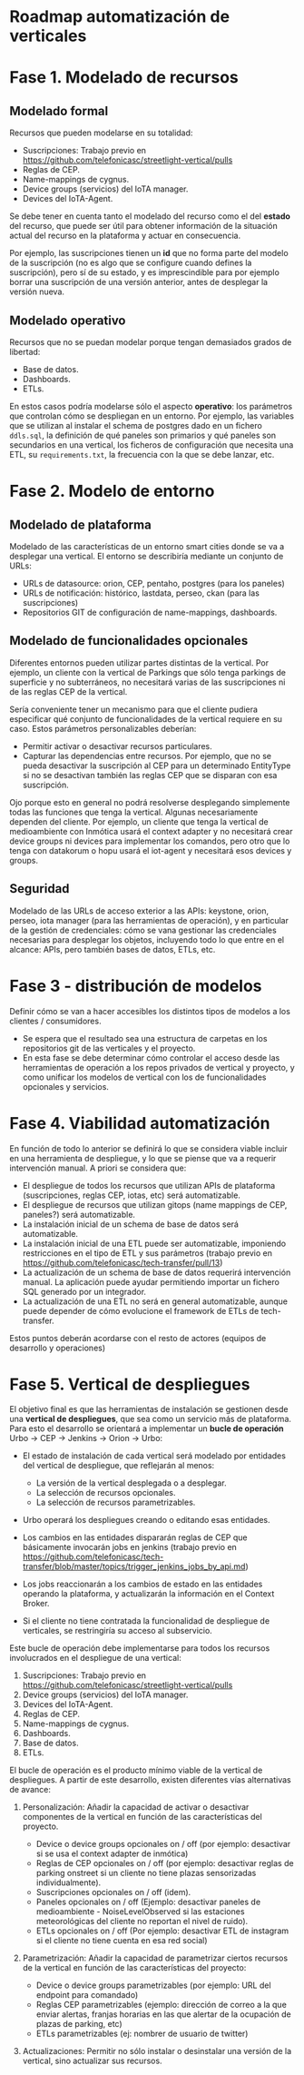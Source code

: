 # Roadmap automatización de verticales

# Fase 1. Modelado de recursos

## Modelado formal

Recursos que pueden modelarse en su totalidad:

- Suscripciones: Trabajo previo en https://github.com/telefonicasc/streetlight-vertical/pulls
- Reglas de CEP.
- Name-mappings de cygnus.
- Device groups (servicios) del IoTA manager.
- Devices del IoTA-Agent.

Se debe tener en cuenta tanto el modelado del recurso como el del **estado** del recurso, que puede ser útil para obtener información de la situación actual del recurso en la plataforma y actuar en consecuencia.

Por ejemplo, las suscripciones tienen un **id** que no forma parte del modelo de la suscripción (no es algo que se configure cuando defines la suscripción), pero sí de su estado, y es imprescindible para por ejemplo borrar una suscripción de una versión anterior, antes de desplegar la versión nueva.

## Modelado operativo

Recursos que no se puedan modelar porque tengan demasiados grados de libertad:

- Base de datos.
- Dashboards.
- ETLs.

En estos casos podría modelarse sólo el aspecto **operativo**: los parámetros que controlan cómo se despliegan en un entorno. Por ejemplo, las variables que se utilizan al instalar el schema de postgres dado en un fichero `ddls.sql`, la definición de qué paneles son primarios y qué paneles son secundarios en una vertical, los ficheros de configuración que necesita una ETL, su `requirements.txt`, la frecuencia con la que se debe lanzar, etc.

# Fase 2. Modelo de entorno

## Modelado de plataforma

Modelado de las características de un entorno smart cities donde se va a desplegar una vertical. El entorno se describiría mediante un conjunto de URLs:

- URLs de datasource: orion, CEP, pentaho, postgres (para los paneles)
- URLs de notificación: histórico, lastdata, perseo, ckan (para las suscripciones)
- Repositorios GIT de configuración de name-mappings, dashboards.

## Modelado de funcionalidades opcionales

Diferentes entornos pueden utilizar partes distintas de la vertical. Por ejemplo, un cliente con la vertical de Parkings que sólo tenga parkings de superficie y no subterráneos, no necesitará varias de las suscripciones ni de las reglas CEP de la vertical.

Sería conveniente tener un mecanismo para que el cliente pudiera especificar qué conjunto de funcionalidades de la vertical requiere en su caso. Estos parámetros personalizables deberían:

- Permitir activar o desactivar recursos particulares.
- Capturar las dependencias entre recursos. Por ejemplo, que no se pueda desactivar la suscripción al CEP para un determinado EntityType si no se desactivan también las reglas CEP que se disparan con esa suscripción.

Ojo porque esto en general no podrá resolverse desplegando simplemente todas las funciones que tenga la vertical. Algunas necesariamente dependen del cliente. Por ejemplo, un cliente que tenga la vertical de medioambiente con Inmótica usará el context adapter y no necesitará crear device groups ni devices para implementar los comandos, pero otro que lo tenga con datakorum o hopu usará el iot-agent y necesitará esos devices y groups.

## Seguridad

Modelado de las URLs de acceso exterior a las APIs: keystone, orion, perseo, iota manager (para las herramientas de operación), y en particular de la gestión de credenciales: cómo se vana  gestionar las credenciales necesarias para desplegar los objetos, incluyendo todo lo que entre en el alcance: APIs, pero también bases de datos, ETLs, etc.

# Fase 3 - distribución de modelos

Definir cómo se van a hacer accesibles los distintos tipos de modelos a los clientes / consumidores.

- Se espera que el resultado sea una estructura de carpetas en los repositorios git de las verticales y el proyecto.
- En esta fase se debe determinar cómo controlar el acceso desde las herramientas de operación a los repos privados de vertical y proyecto, y como unificar los modelos de vertical con los de funcionalidades opcionales y servicios.

# Fase 4. Viabilidad automatización

En función de todo lo anterior se definirá lo que se considera viable incluir en una herramienta de despliegue, y lo que se piense que va a requerir intervención manual. A priori se considera que:

- El despliegue de todos los recursos que utilizan APIs de plataforma (suscripciones, reglas CEP, iotas, etc) será automatizable.
- El despliegue de recursos que utilizan gitops (name mappings de CEP, paneles?) será automatizable.
- La instalación inicial de un schema de base de datos será automatizable.
- La instalación inicial de una ETL puede ser automatizable, imponiendo restricciones en el tipo de ETL y sus parámetros (trabajo previo en  https://github.com/telefonicasc/tech-transfer/pull/13)
- La actualización de un schema de base de datos requerirá intervención manual. La aplicación puede ayudar permitiendo importar un fichero SQL generado por un integrador.
- La actualización de una ETL no será en general automatizable, aunque puede depender de cómo evolucione el framework de ETLs de tech-transfer.

Estos puntos deberán acordarse con el resto de actores (equipos de desarrollo y operaciones)

# Fase 5. Vertical de despliegues

El objetivo final es que las herramientas de instalación se gestionen desde una **vertical de despliegues**, que sea como un servicio más de plataforma. Para esto el desarrollo se orientará a implementar un **bucle de operación** Urbo -> CEP -> Jenkins -> Orion -> Urbo:

- El estado de instalación de cada vertical será modelado por entidades del vertical de despliegue, que reflejarán al menos:

  - La versión de la vertical desplegada o a desplegar.
  - La selección de recursos opcionales.
  - La selección de recursos parametrizables.

- Urbo operará los despliegues creando o editando esas entidades.
- Los cambios en las entidades dispararán reglas de CEP que básicamente invocarán jobs en jenkins (trabajo previo en https://github.com/telefonicasc/tech-transfer/blob/master/topics/trigger_jenkins_jobs_by_api.md)
- Los jobs reaccionarán a los cambios de estado en las entidades operando la plataforma, y actualizarán la información en el Context Broker.
- Si el cliente no tiene contratada la funcionalidad de despliegue de verticales, se restringiría su acceso al subservicio.

Este bucle de operación debe implementarse para todos los recursos involucrados en el despliegue de una vertical:

1. Suscripciones: Trabajo previo en https://github.com/telefonicasc/streetlight-vertical/pulls
2. Device groups (servicios) del IoTA manager.
3. Devices del IoTA-Agent.
4. Reglas de CEP.
5. Name-mappings de cygnus.
6. Dashboards.
7. Base de datos.
8. ETLs.

El bucle de operación es el producto mínimo viable de la vertical de despliegues. A partir de este desarrollo, existen diferentes vías alternativas de avance:

1. Personalización: Añadir la capacidad de activar o desactivar componentes de la vertical en función de las características del proyecto.

    - Device o device groups opcionales on / off (por ejemplo: desactivar si se usa el context adapter de inmótica)
    - Reglas de CEP opcionales on / off (por ejemplo: desactivar reglas de parking onstreet si un cliente no tiene plazas sensorizadas individualmente).
    - Suscripciones opcionales on / off (idem).
    - Paneles opcionales on / off (Ejemplo: desactivar paneles de medioambiente - NoiseLevelObserved si las estaciones meteorológicas del cliente no reportan el nivel de ruido).
    - ETLs opcionales on / off (Por ejemplo: desactivar ETL de instagram si el cliente no tiene cuenta en esa red social)

2. Parametrización: Añadir la capacidad de parametrizar ciertos recursos de la vertical en función de las características del proyecto:

    - Device o device groups parametrizables (por ejemplo: URL del endpoint para comandado)
    - Reglas CEP parametrizables (ejemplo: dirección de correo a la que enviar alertas, franjas horarias en las que alertar de la ocupación de plazas de parking, etc)
    - ETLs parametrizables (ej: nombrer de usuario de twitter)

3. Actualizaciones: Permitir no sólo instalar o desinstalar una versión de la vertical, sino actualizar sus recursos.
